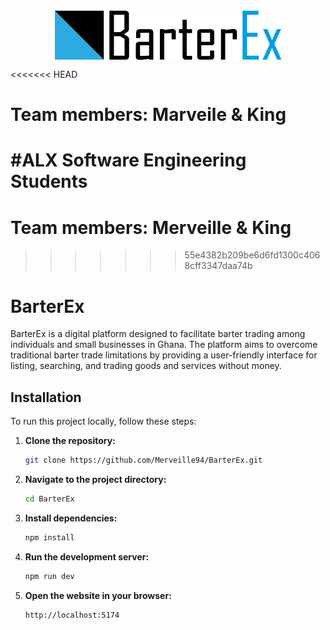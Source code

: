 <div style="display: flex; justify-content: center;"><img src="./public/ALX%20BARTERX.png" alt="banner"></div>


<<<<<<< HEAD
# Team members: Marveile & King
#ALX Software Engineering Students
=======
# Team members: Merveille & King
>>>>>>> 55e4382b209be6d6fd1300c4068cff3347daa74b
# BarterEx
 BarterEx is a digital platform designed to facilitate barter trading among individuals and small businesses in Ghana. The platform aims to overcome traditional barter trade limitations by providing a user-friendly interface for listing, searching, and trading goods and services without money.

## Installation

To run this project locally, follow these steps:

1. **Clone the repository:**
   ```bash
   git clone https://github.com/Merveille94/BarterEx.git
   ```
2. **Navigate to the project directory:**
   ```bash
   cd BarterEx
   ```
3. **Install dependencies:**
   ```bash
   npm install
   ```
4. **Run the development server:**
   ```bash
   npm run dev
   ```
5. **Open the website in your browser:**
   ```bash
   http://localhost:5174
   ```

